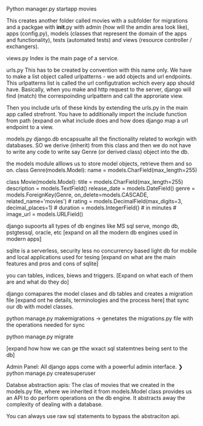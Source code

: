 Python manager.py startapp movies

This creates another folder called movies with a subfolder for migrations and a packgae with __init__.py with admin (how will the amdin area look like), apps (config.py), models (classes that represent the domain of the apps and functionality), tests (automated tests) and views (resource controller / exchangers).

views.py
Index is the main page of a service.


urls.py
This has to be created by convention with this name only. We have to make a list object called urlpatterns - we add objects and url endpoints.
This urlpatterns list is called the url configutration wchich every app should have. Basically, when you make and http request to the server, 
django will find (match) the correspoinding urlpattern and call the approriate view.

Then you include urls of these kinds by extending the urls.py in the main app called strefront. You have to additionally import the include function from path
{expand on what include does and how does django map a url endpoint to a view.


models.py
django.db encapsualte all the finctionality related to workgin with databases.
SO we derive (inherit) from this class and then we do not have to write any code to write say Genre (or derived class) object into the db.

the models module alllows us to store model objects, retrieve them and so on.
class Genre(models.Model):
    name = models.CharField(max_length=255)
    
    
class Movie(models.Model):
    title = models.CharField(max_length=255)
    description = models.TextField()
    release_date = models.DateField()
    genre = models.ForeignKey(Genre, on_delete=models.CASCADE, related_name='movies')
    # rating = models.DecimalField(max_digits=3, decimal_places=1)
    # duration = models.IntegerField()  # in minutes
    # image_url = models.URLField()



django supoorts all types of db engines like MS sql serve, mongo db, pstgtessql, oracle, etc [expand on all the modern db engines used in modern apps]

sqlite is a serverless, security less no concurrency based light db for mobile and local applications used for tesing [expand on what are the main features and pros and cons of sqlite]

you can tables, indices, biews and triggers. [Expand on what each of them are and what do they do]


django comapares the model clases and db tables and creates a migration file [expand ont he details, terminologies and the process here]
that sync our db with model classes.

python manage.py makemigrations -> genetates the migrations.py file with the operations needed for sync

python manage.py migrate

[expand how how we can ge tthe wxact sql statemtnes being sent to the db]


Admin Panel:
All django apps come with a powerful admin interface.
❯ python manage.py createsuperuser



Databse abstraction apis:
The clas of movies that we created  in the models.py file, where we inherited it from models.Model class provides us an API to do perform operations on the db engine.
It abstracts away the complexity of dealing with a database.

You can always use raw sql statements to bypass the abstraciton api.